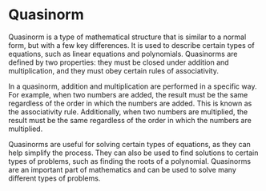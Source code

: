 # Quasinorm

Quasinorm is a type of mathematical structure that is similar to a normal form, but with a few key differences. It is used to describe certain types of equations, such as linear equations and polynomials. Quasinorms are defined by two properties: they must be closed under addition and multiplication, and they must obey certain rules of associativity.

In a quasinorm, addition and multiplication are performed in a specific way. For example, when two numbers are added, the result must be the same regardless of the order in which the numbers are added. This is known as the associativity rule. Additionally, when two numbers are multiplied, the result must be the same regardless of the order in which the numbers are multiplied.

Quasinorms are useful for solving certain types of equations, as they can help simplify the process. They can also be used to find solutions to certain types of problems, such as finding the roots of a polynomial. Quasinorms are an important part of mathematics and can be used to solve many different types of problems.
